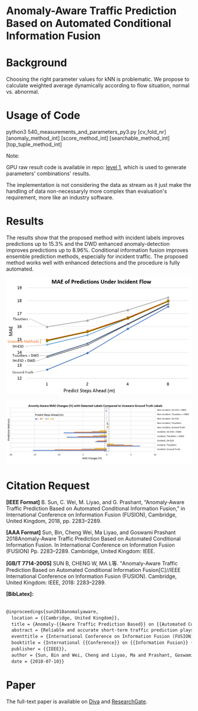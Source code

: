 # Anomaly-Aware Traffic Prediction Based on Automated Conditional Information Fusion

# Background
Choosing the right parameter values for kNN is problematic.
We propose to calculate weighted average dynamically according to flow situation, normal vs. abnormal.


# Usage of Code
python3 540_measurements_and_parameters_py3.py [cv_fold_nr] [anomaly_method_int] [score_method_int] [searchable_method_int] [top_tuple_method_int]

Note:

GPU raw result code is available in repo: [level 1](https://github.com/SunnyBingoMe/code_knn_level1_cuda), which is used to generate parameters' combinations' results.

The implementation is not considering the data as stream as it just make the handling of data non-necessaryly more complex than evaluation's requirement, more like an industry software.


# Results
The results show that
the proposed method with incident labels improves predictions
up to 15.3% and the DWD enhanced anomaly-detection improves
predictions up to 8.96%. Conditional information fusion improves
ensemble prediction methods, especially for incident traffic. The
proposed method works well with enhanced detections and the
procedure is fully automated. 

![](./_image/mae-incident.png)

![](./_image/mae-changes.png)


# Citation Request
**[IEEE Format]** B. Sun, C. Wei, M. Liyao, and G. Prashant, “Anomaly-Aware Traffic Prediction Based on Automated Conditional Information Fusion,” in International Conference on Information Fusion (FUSION), Cambridge, United Kingdom, 2018, pp. 2283–2289.

**[AAA Format]** 
Sun, Bin, Cheng Wei, Ma Liyao, and Goswami Prashant 2018Anomaly-Aware Traffic Prediction Based on Automated Conditional Information Fusion. In International Conference on Information Fusion (FUSION) Pp. 2283–2289. Cambridge, United Kingdom: IEEE.

**[GB/T 7714-2005]** SUN B, CHENG W, MA L等. “Anomaly-Aware Traffic Prediction Based on Automated Conditional Information Fusion[C]//IEEE International Conference on Information Fusion (FUSION). Cambridge, United Kingdom: IEEE, 2018: 2283–2289.

**[BibLatex]:**

```tex

@inproceedings{sun2018anomalyaware,
  location = {{Cambridge, United Kingdom}},
  title = {Anomaly-{{Aware Traffic Prediction Based}} on {{Automated Conditional Information Fusion}}},
  abstract = {Reliable and accurate short-term traffic prediction plays a key role in modern intelligent transportation systems (ITS) for achieving efficient traffic management and accident detection. Previous work has investigated this topic but lacks study on automated anomaly detection and conditional information fusion for ensemble methods. This works aims to improve prediction accuracy by fusing information considering different traffic conditions in ensemble methods. In addition to conditional information fusion, a day-week decomposition (DWD) method is introduced for preprocessing before anomaly detection. A k-nearest neighbours (kNN) based ensemble method is used as an example. Real-world data are used to test the proposed method with stratified ten-fold cross validation. The results show that the proposed method with incident labels improves predictions up to 15.3\% and the DWD enhanced anomaly-detection improves predictions up to 8.96\%. Conditional information fusion improves ensemble prediction methods, especially for incident traffic. The proposed method works well with enhanced detections and the procedure is fully automated. The accurate predictions lead to more robust traffic control and routing systems.},
  eventtitle = {International Conference on Information Fusion (FUSION)},
  booktitle = {International {{Conference}} on {{Information Fusion}} ({{FUSION}})},
  publisher = {{IEEE}},
  author = {Sun, Bin and Wei, Cheng and Liyao, Ma and Prashant, Goswami},
  date = {2018-07-10}}


```

# Paper
The full-text paper is available on [Diva](http://urn.kb.se/resolve?urn=urn:nbn:se:bth-16942) and [ResearchGate](https://www.researchgate.net/publication/327483665_Anomaly-Aware_Traffic_Prediction_Based_on_Automated_Conditional_Information_Fusion).
